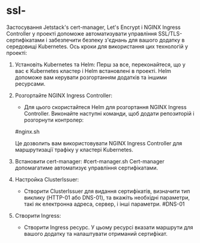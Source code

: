 # ssl-
Застосування Jetstack's cert-manager, Let's Encrypt і NGINX Ingress Controller у проекті допоможе автоматизувати управління SSL/TLS-сертифікатами і забезпечити безпеку з'єднань для вашого додатку в середовищі Kubernetes. Ось кроки для використання цих технологій у проекті:

1. Установіть Kubernetes та Helm: Перш за все, переконайтеся, що у вас є Kubernetes кластер і Helm встановлені в проекті. Helm допоможе вам керувати розгортанням додатків та іншими ресурсами.

2. Розгортайте NGINX Ingress Controller:

    - Для цього скористайтеся Helm для розгортання NGINX Ingress Controller. Виконайте наступні команди, щоб додати репозиторій і розгорнути контролер:
    
    #nginx.sh

    Це дозволить вам використовувати NGINX Ingress Controller для маршрутизації трафіку у кластері Kubernetes.

3. Встановити cert-manager:
    #cert-manager.sh
    Cert-manager допомагатиме автоматизує управління сертифікатами.

4. Настройка ClusterIssuer:

    - Створити ClusterIssuer для видання сертифікатів, визначити тип виклику (HTTP-01 або DNS-01), та вкажіть необхідні параметри, такі як електронна адреса, сервер, і інші параметри.
    #DNS-01


5. Створити Ingress:

    - Створити Ingress ресурс. У цьому ресурсі  вказати маршрути для вашого додатку та налаштувати отриманий сертифікат.

   
 
